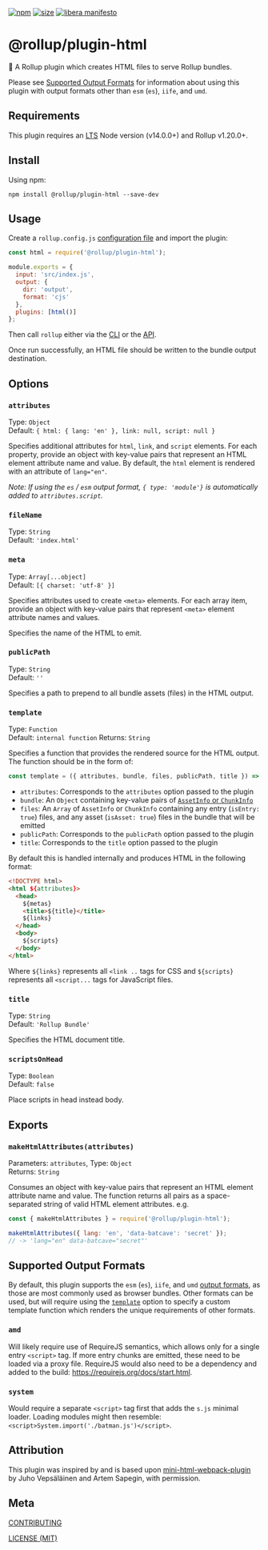 [npm]: https://img.shields.io/npm/v/@rollup/plugin-html
[npm-url]: https://www.npmjs.com/package/@rollup/plugin-html
[size]: https://packagephobia.now.sh/badge?p=@rollup/plugin-html
[size-url]: https://packagephobia.now.sh/result?p=@rollup/plugin-html

[![npm][npm]][npm-url]
[![size][size]][size-url]
[![libera manifesto](https://img.shields.io/badge/libera-manifesto-lightgrey.svg)](https://liberamanifesto.com)

# @rollup/plugin-html

🍣 A Rollup plugin which creates HTML files to serve Rollup bundles.

Please see [Supported Output Formats](#supported-output-formats) for information about using this plugin with output formats other than `esm` (`es`), `iife`, and `umd`.

## Requirements

This plugin requires an [LTS](https://github.com/nodejs/Release) Node version (v14.0.0+) and Rollup v1.20.0+.

## Install

Using npm:

```console
npm install @rollup/plugin-html --save-dev
```

## Usage

Create a `rollup.config.js` [configuration file](https://www.rollupjs.org/guide/en/#configuration-files) and import the plugin:

```js
const html = require('@rollup/plugin-html');

module.exports = {
  input: 'src/index.js',
  output: {
    dir: 'output',
    format: 'cjs'
  },
  plugins: [html()]
};
```

Then call `rollup` either via the [CLI](https://www.rollupjs.org/guide/en/#command-line-reference) or the [API](https://www.rollupjs.org/guide/en/#javascript-api).

Once run successfully, an HTML file should be written to the bundle output destination.

## Options

### `attributes`

Type: `Object`<br>
Default: `{ html: { lang: 'en' }, link: null, script: null }`

Specifies additional attributes for `html`, `link`, and `script` elements. For each property, provide an object with key-value pairs that represent an HTML element attribute name and value. By default, the `html` element is rendered with an attribute of `lang="en"`.

_Note: If using the `es` / `esm` output format, `{ type: 'module'}` is automatically added to `attributes.script`._

### `fileName`

Type: `String`<br>
Default: `'index.html'`

### `meta`

Type: `Array[...object]`<br>
Default: `[{ charset: 'utf-8' }]`

Specifies attributes used to create `<meta>` elements. For each array item, provide an object with key-value pairs that represent `<meta>` element attribute names and values.

Specifies the name of the HTML to emit.

### `publicPath`

Type: `String`<br>
Default: `''`

Specifies a path to prepend to all bundle assets (files) in the HTML output.

### `template`

Type: `Function`<br>
Default: `internal function`
Returns: `String`

Specifies a function that provides the rendered source for the HTML output. The function should be in the form of:

```js
const template = ({ attributes, bundle, files, publicPath, title }) => { ... }
```

- `attributes`: Corresponds to the `attributes` option passed to the plugin
- `bundle`: An `Object` containing key-value pairs of [`AssetInfo` or `ChunkInfo`](https://rollupjs.org/guide/en/#generatebundle)
- `files`: An `Array` of `AssetInfo` or `ChunkInfo` containing any entry (`isEntry: true`) files, and any asset (`isAsset: true`) files in the bundle that will be emitted
- `publicPath`: Corresponds to the `publicPath` option passed to the plugin
- `title`: Corresponds to the `title` option passed to the plugin

By default this is handled internally and produces HTML in the following format:

```html
<!DOCTYPE html>
<html ${attributes}>
  <head>
    ${metas}
    <title>${title}</title>
    ${links}
  </head>
  <body>
    ${scripts}
  </body>
</html>
```

Where `${links}` represents all `<link ..` tags for CSS and `${scripts}` represents all `<script...` tags for JavaScript files.

### `title`

Type: `String`<br>
Default: `'Rollup Bundle'`

Specifies the HTML document title.

### `scriptsOnHead`

Type: `Boolean`<br>
Default: `false`

Place scripts in head instead body.

## Exports

### `makeHtmlAttributes(attributes)`

Parameters: `attributes`, Type: `Object`<br>
Returns: `String`

Consumes an object with key-value pairs that represent an HTML element attribute name and value. The function returns all pairs as a space-separated string of valid HTML element attributes. e.g.

```js
const { makeHtmlAttributes } = require('@rollup/plugin-html');

makeHtmlAttributes({ lang: 'en', 'data-batcave': 'secret' });
// -> 'lang="en" data-batcave="secret"'
```

## Supported Output Formats

By default, this plugin supports the `esm` (`es`), `iife`, and `umd` [output formats](https://rollupjs.org/guide/en/#outputformat), as those are most commonly used as browser bundles. Other formats can be used, but will require using the [`template`](#template) option to specify a custom template function which renders the unique requirements of other formats.

### `amd`

Will likely require use of RequireJS semantics, which allows only for a single entry `<script>` tag. If more entry chunks are emitted, these need to be loaded via a proxy file. RequireJS would also need to be a dependency and added to the build: https://requirejs.org/docs/start.html.

### `system`

Would require a separate `<script>` tag first that adds the `s.js` minimal loader. Loading modules might then resemble: `<script>System.import('./batman.js')</script>`.

## Attribution

This plugin was inspired by and is based upon [mini-html-webpack-plugin](https://github.com/styleguidist/mini-html-webpack-plugin) by Juho Vepsäläinen and Artem Sapegin, with permission.

## Meta

[CONTRIBUTING](/.github/CONTRIBUTING.md)

[LICENSE (MIT)](/LICENSE)
